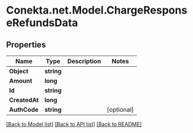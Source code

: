 # Conekta.net.Model.ChargeResponseRefundsData

## Properties

Name | Type | Description | Notes
------------ | ------------- | ------------- | -------------
**Object** | **string** |  | 
**Amount** | **long** |  | 
**Id** | **string** |  | 
**CreatedAt** | **long** |  | 
**AuthCode** | **string** |  | [optional] 

[[Back to Model list]](../README.md#documentation-for-models) [[Back to API list]](../README.md#documentation-for-api-endpoints) [[Back to README]](../README.md)


